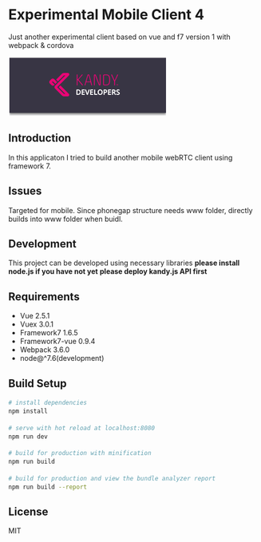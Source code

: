 # Experimental Mobile Client 4
Just another experimental client based on vue and f7 version 1 with webpack & cordova

<p>
<img src="src/assets/kandylogo.png"/>
</p>

## Introduction
In this applicaton I tried to build another mobile webRTC client using framework 7.


## Issues
Targeted for mobile. Since phonegap structure needs www folder, directly builds into www folder when buidl.

## Development
This project can be developed using necessary libraries
**please install node.js if you have not yet**
**please deploy kandy.js API first**

## Requirements

+ Vue 2.5.1
+ Vuex 3.0.1
+ Framework7 1.6.5
+ Framework7-vue 0.9.4
+ Webpack 3.6.0
+ node@^7.6(development)


## Build Setup

``` bash
# install dependencies
npm install

# serve with hot reload at localhost:8080
npm run dev

# build for production with minification
npm run build

# build for production and view the bundle analyzer report
npm run build --report
```


## License
MIT